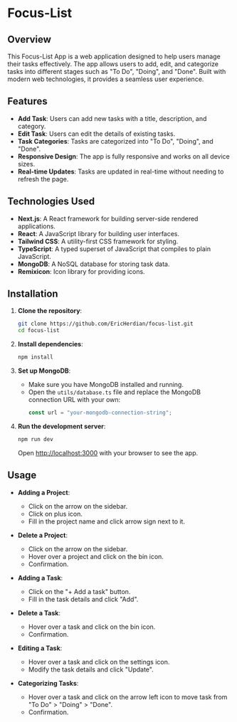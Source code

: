 # Focus-List

## Overview

This Focus-List App is a web application designed to help users manage their tasks effectively. The app allows users to add, edit, and categorize tasks into different stages such as "To Do", "Doing", and "Done". Built with modern web technologies, it provides a seamless user experience.

## Features

- **Add Task**: Users can add new tasks with a title, description, and category.
- **Edit Task**: Users can edit the details of existing tasks.
- **Task Categories**: Tasks are categorized into "To Do", "Doing", and "Done".
- **Responsive Design**: The app is fully responsive and works on all device sizes.
- **Real-time Updates**: Tasks are updated in real-time without needing to refresh the page.

## Technologies Used

- **Next.js**: A React framework for building server-side rendered applications.
- **React**: A JavaScript library for building user interfaces.
- **Tailwind CSS**: A utility-first CSS framework for styling.
- **TypeScript**: A typed superset of JavaScript that compiles to plain JavaScript.
- **MongoDB**: A NoSQL database for storing task data.
- **Remixicon**: Icon library for providing icons.

## Installation

1. **Clone the repository**:
    ```bash
    git clone https://github.com/EricHerdian/focus-list.git
    cd focus-list
    ```

2. **Install dependencies**:
    ```bash
    npm install
    ```

3. **Set up MongoDB**:
    - Make sure you have MongoDB installed and running.
    - Open the `utils/database.ts` file and replace the MongoDB connection URL with your own:
      ```typescript
      const url = "your-mongodb-connection-string";
      ```

4. **Run the development server**:
    ```bash
    npm run dev
    ```
    Open [http://localhost:3000](http://localhost:3000) with your browser to see the app.

## Usage

- **Adding a Project**:
  - Click on the arrow on the sidebar.
  - Click on plus icon.
  - Fill in the project name and click arrow sign next to it.

- **Delete a Project**:
  - Click on the arrow on the sidebar.
  - Hover over a project and click on the bin icon.
  - Confirmation.

- **Adding a Task**:
  - Click on the "+ Add a task" button.
  - Fill in the task details and click "Add".
 
- **Delete a Task**:
  - Hover over a task and click on the bin icon.
  - Confirmation.

- **Editing a Task**:
  - Hover over a task and click on the settings icon.
  - Modify the task details and click "Update".

- **Categorizing Tasks**:
  - Hover over a task and click on the arrow left icon to move task from "To Do" > "Doing" > "Done".
  - Confirmation.
